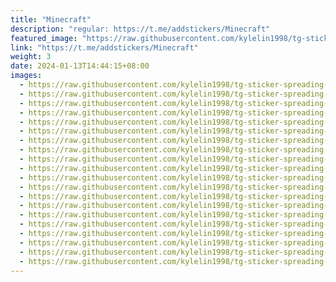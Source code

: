 ```yaml
---
title: "Minecraft"
description: "regular: https://t.me/addstickers/Minecraft"
featured_image: "https://raw.githubusercontent.com/kylelin1998/tg-sticker-spreading-worldwide-images/main/img/1373d9cb-ed45-485a-b069-c187d6325b74.jpg"
link: "https://t.me/addstickers/Minecraft"
weight: 3
date: 2024-01-13T14:44:15+08:00
images:
  - https://raw.githubusercontent.com/kylelin1998/tg-sticker-spreading-worldwide-images/main/img/1373d9cb-ed45-485a-b069-c187d6325b74.jpg
  - https://raw.githubusercontent.com/kylelin1998/tg-sticker-spreading-worldwide-images/main/img/f4c0dffb-4814-46ed-8cea-4063909cb357.jpg
  - https://raw.githubusercontent.com/kylelin1998/tg-sticker-spreading-worldwide-images/main/img/a5b7a3aa-d66d-4d28-b568-6b839758e2de.jpg
  - https://raw.githubusercontent.com/kylelin1998/tg-sticker-spreading-worldwide-images/main/img/3f8ad38a-2ed8-4d96-9249-915bb176a577.jpg
  - https://raw.githubusercontent.com/kylelin1998/tg-sticker-spreading-worldwide-images/main/img/d8901ed9-c608-4dea-bd1f-934cf166af31.jpg
  - https://raw.githubusercontent.com/kylelin1998/tg-sticker-spreading-worldwide-images/main/img/4e05807c-5246-4961-b7e4-e67fea1c9e78.jpg
  - https://raw.githubusercontent.com/kylelin1998/tg-sticker-spreading-worldwide-images/main/img/a960a731-4b88-494e-884e-3b00c42bf516.jpg
  - https://raw.githubusercontent.com/kylelin1998/tg-sticker-spreading-worldwide-images/main/img/f1d03a38-d893-40ba-92b3-7164249b7846.jpg
  - https://raw.githubusercontent.com/kylelin1998/tg-sticker-spreading-worldwide-images/main/img/50261c3c-44f8-46cc-9aa6-c094da991404.jpg
  - https://raw.githubusercontent.com/kylelin1998/tg-sticker-spreading-worldwide-images/main/img/3775ef1b-ac82-47a9-939f-8fdbabb2bc29.jpg
  - https://raw.githubusercontent.com/kylelin1998/tg-sticker-spreading-worldwide-images/main/img/bd1cae6d-9fbf-4f89-8ee8-64d9bd8e1f75.jpg
  - https://raw.githubusercontent.com/kylelin1998/tg-sticker-spreading-worldwide-images/main/img/add33d2a-3358-4cb2-968a-2f6af7c34628.jpg
  - https://raw.githubusercontent.com/kylelin1998/tg-sticker-spreading-worldwide-images/main/img/01ae0ca6-dd09-4a43-884d-d1e95bdf1d3b.jpg
  - https://raw.githubusercontent.com/kylelin1998/tg-sticker-spreading-worldwide-images/main/img/0f8c74c4-cad7-449c-9308-e9bc4ef66dda.jpg
  - https://raw.githubusercontent.com/kylelin1998/tg-sticker-spreading-worldwide-images/main/img/9dba6a89-ed7e-4a8f-8438-6441192150a3.jpg
  - https://raw.githubusercontent.com/kylelin1998/tg-sticker-spreading-worldwide-images/main/img/bbfc83f3-b4fd-4890-8e11-dd2662134424.jpg
  - https://raw.githubusercontent.com/kylelin1998/tg-sticker-spreading-worldwide-images/main/img/8d7127ac-64de-4f25-8b52-2bbffc1b1d80.jpg
  - https://raw.githubusercontent.com/kylelin1998/tg-sticker-spreading-worldwide-images/main/img/e11a795c-be33-4a18-93dd-107450f55aef.jpg
  - https://raw.githubusercontent.com/kylelin1998/tg-sticker-spreading-worldwide-images/main/img/8dee4d28-77a2-4076-9e40-e404ce38d466.jpg
  - https://raw.githubusercontent.com/kylelin1998/tg-sticker-spreading-worldwide-images/main/img/a6d72148-4395-408b-8573-49c24ea0e513.jpg
---
```

